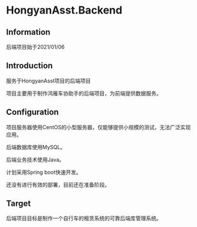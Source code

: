 # HongyanAsst.Backend

## Information

后端项目始于2021/01/06

## Introduction

服务于HongyanAsst项目的后端项目

项目主要用于制作鸿雁车协助手的后端项目，为前端提供数据服务。

## Configuration

项目服务器使用CentOS的小型服务器，仅能够提供小规模的测试，无法广泛实现应用。

后端数据库使用MySQL。

后端业务技术使用Java。

计划采用Spring boot快速开发。

还没有进行有效的部署，目前还在准备阶段。

## Target

后端项目目标是制作一个自行车的租赁系统的可靠后端库管理系统。
